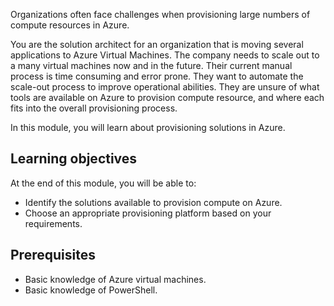 Organizations often face challenges when provisioning large numbers of compute resources in Azure.

You are the solution architect for an organization that is moving several applications to Azure Virtual Machines. The company needs to scale out to a many virtual machines now and in the future. Their current manual process is time consuming and error prone. They want to automate the scale-out process to improve operational abilities. They are unsure of what tools are available on Azure to provision compute resource, and where each fits into the overall provisioning process.

In this module, you will learn about provisioning solutions in Azure.

## Learning objectives

At the end of this module, you will be able to:

- Identify the solutions available to provision compute on Azure.
- Choose an appropriate provisioning platform based on your requirements.

## Prerequisites

- Basic knowledge of Azure virtual machines.
- Basic knowledge of PowerShell.
